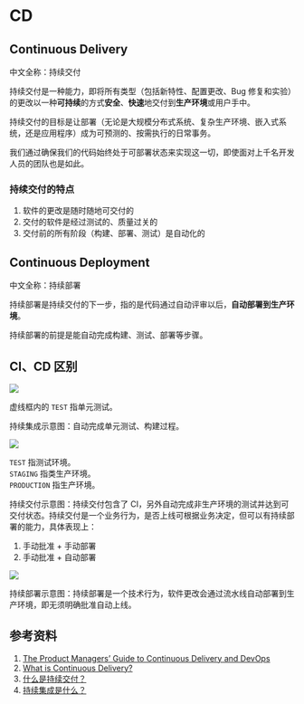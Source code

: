 
# CD

## Continuous Delivery

中文全称：持续交付

持续交付是一种能力，即将所有类型（包括新特性、配置更改、Bug 修复和实验）的更改以一种**可持续**的方式**安全**、**快速**地交付到**生产环境**或用户手中。

持续交付的目标是让部署（无论是大规模分布式系统、复杂生产环境、嵌入式系统，还是应用程序）成为可预测的、按需执行的日常事务。

我们通过确保我们的代码始终处于可部署状态来实现这一切，即使面对上千名开发人员的团队也是如此。

### 持续交付的特点

1. 软件的更改是随时随地可交付的
1. 交付的软件是经过测试的、质量过关的
1. 交付前的所有阶段（构建、部署、测试）是自动化的

## Continuous Deployment

中文全称：持续部署

持续部署是持续交付的下一步，指的是代码通过自动评审以后，**自动部署到生产环境**。

持续部署的前提是能自动完成构建、测试、部署等步骤。

## CI、CD 区别

![](https://3lsqjy1sj7i027fcn749gutj-wpengine.netdna-ssl.com/wp-content/uploads/2015/12/409-images-for-snap-blog-postedit_image1.png)

虚线框内的 `TEST` 指单元测试。

持续集成示意图：自动完成单元测试、构建过程。

![](https://3lsqjy1sj7i027fcn749gutj-wpengine.netdna-ssl.com/wp-content/uploads/2015/12/409-images-for-snap-blog-postedit_image4-manual.png)

`TEST` 指测试环境。  
`STAGING` 指类生产环境。  
`PRODUCTION` 指生产环境。  

持续交付示意图：持续交付包含了 CI，另外自动完成非生产环境的测试并达到可交付状态。持续交付是一个业务行为，是否上线可根据业务决定，但可以有持续部署的能力，具体表现上：

1. 手动批准 + 手动部署
1. 手动批准 + 自动部署

![](https://3lsqjy1sj7i027fcn749gutj-wpengine.netdna-ssl.com/wp-content/uploads/2015/12/409-images-for-snap-blog-postedit_image3-auto.png)

持续部署示意图：持续部署是一个技术行为，软件更改会通过流水线自动部署到生产环境，即无须明确批准自动上线。

## 参考资料

1. [The Product Managers’ Guide to Continuous Delivery and DevOps](https://www.mindtheproduct.com/what-the-hell-are-ci-cd-and-devops-a-cheatsheet-for-the-rest-of-us/)
1. [What is Continuous Delivery?](https://continuousdelivery.com/)
1. [什么是持续交付？](https://amazonaws-china.com/cn/devops/continuous-delivery/)
1. [持续集成是什么？](http://www.ruanyifeng.com/blog/2015/09/continuous-integration.html)
